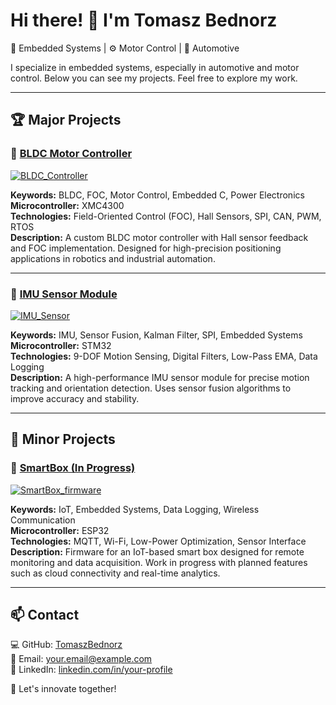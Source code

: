 # Hi there! 👋 I'm Tomasz Bednorz

🚀 Embedded Systems | ⚙️ Motor Control | 🚗 Automotive

I specialize in embedded systems, especially in automotive and motor control. Below you can see my projects. Feel free to explore my work.

---

## 🏆 Major Projects

### 🔹 [BLDC Motor Controller](https://github.com/TomaszBednorz/BLDC_Controller)
[![BLDC_Controller](https://github.com/user-attachments/assets/dd0f07f5-29c0-4421-b32a-284fca49af27)](https://github.com/TomaszBednorz/BLDC_Controller)

**Keywords:** BLDC, FOC, Motor Control, Embedded C, Power Electronics  
**Microcontroller:** XMC4300  
**Technologies:** Field-Oriented Control (FOC), Hall Sensors, SPI, CAN, PWM, RTOS  
**Description:** A custom BLDC motor controller with Hall sensor feedback and FOC implementation. Designed for high-precision positioning applications in robotics and industrial automation.

---

### 🔹 [IMU Sensor Module](https://github.com/TomaszBednorz/IMU_Sensor)
[![IMU_Sensor](https://github.com/user-attachments/assets/32044be6-4c6a-4796-849e-058d41b1c4b0)](https://github.com/TomaszBednorz/IMU_Sensor)

**Keywords:** IMU, Sensor Fusion, Kalman Filter, SPI, Embedded Systems  
**Microcontroller:** STM32  
**Technologies:** 9-DOF Motion Sensing, Digital Filters, Low-Pass EMA, Data Logging  
**Description:** A high-performance IMU sensor module for precise motion tracking and orientation detection. Uses sensor fusion algorithms to improve accuracy and stability.

---

## 🔧 Minor Projects 

### 🔹 [SmartBox (In Progress)](https://github.com/TomaszBednorz/SmartBox_firmware)
[![SmartBox_firmware](https://github.com/user-attachments/assets/0be54052-11d8-48a7-bad6-cfb930e22366)](https://github.com/TomaszBednorz/SmartBox_firmware)

**Keywords:** IoT, Embedded Systems, Data Logging, Wireless Communication  
**Microcontroller:** ESP32  
**Technologies:** MQTT, Wi-Fi, Low-Power Optimization, Sensor Interface  
**Description:** Firmware for an IoT-based smart box designed for remote monitoring and data acquisition. Work in progress with planned features such as cloud connectivity and real-time analytics.

---

## 📫 Contact
💻 GitHub: [TomaszBednorz](https://github.com/TomaszBednorz)  
📧 Email: [your.email@example.com](mailto:your.email@example.com)  
🔗 LinkedIn: [linkedin.com/in/your-profile](https://linkedin.com/in/your-profile)  

🚀 Let's innovate together!
